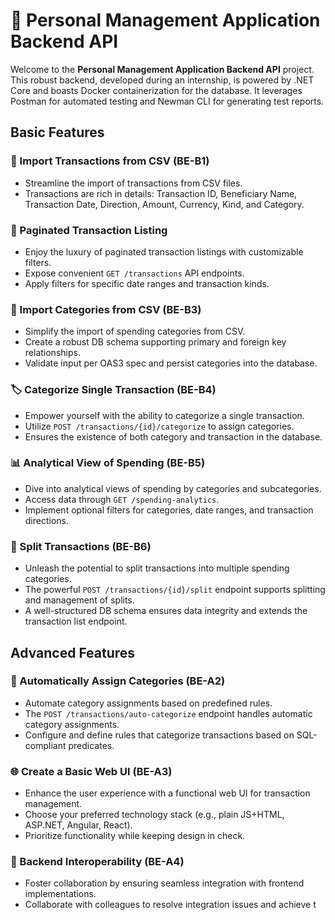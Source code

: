 # 🚀 Personal Management Application Backend API

Welcome to the **Personal Management Application Backend API** project. This robust backend, developed during an internship, is powered by .NET Core and boasts Docker containerization for the database. It leverages Postman for automated testing and Newman CLI for generating test reports.

## Basic Features

### 💼 Import Transactions from CSV (BE-B1)

- Streamline the import of transactions from CSV files.
- Transactions are rich in details: Transaction ID, Beneficiary Name, Transaction Date, Direction, Amount, Currency, Kind, and Category.

### 📜 Paginated Transaction Listing

- Enjoy the luxury of paginated transaction listings with customizable filters.
- Expose convenient `GET /transactions` API endpoints.
- Apply filters for specific date ranges and transaction kinds.

### 📂 Import Categories from CSV (BE-B3)

- Simplify the import of spending categories from CSV.
- Create a robust DB schema supporting primary and foreign key relationships.
- Validate input per OAS3 spec and persist categories into the database.

### 🏷️ Categorize Single Transaction (BE-B4)

- Empower yourself with the ability to categorize a single transaction.
- Utilize `POST /transactions/{id}/categorize` to assign categories.
- Ensures the existence of both category and transaction in the database.

### 📊 Analytical View of Spending (BE-B5)

- Dive into analytical views of spending by categories and subcategories.
- Access data through `GET /spending-analytics`.
- Implement optional filters for categories, date ranges, and transaction directions.

### 🔄 Split Transactions (BE-B6)

- Unleash the potential to split transactions into multiple spending categories.
- The powerful `POST /transactions/{id}/split` endpoint supports splitting and management of splits.
- A well-structured DB schema ensures data integrity and extends the transaction list endpoint.

## Advanced Features

### 🚀 Automatically Assign Categories (BE-A2)

- Automate category assignments based on predefined rules.
- The `POST /transactions/auto-categorize` endpoint handles automatic category assignments.
- Configure and define rules that categorize transactions based on SQL-compliant predicates.

### 🌐 Create a Basic Web UI (BE-A3)

- Enhance the user experience with a functional web UI for transaction management.
- Choose your preferred technology stack (e.g., plain JS+HTML, ASP.NET, Angular, React).
- Prioritize functionality while keeping design in check.

### 🤝 Backend Interoperability (BE-A4)

- Foster collaboration by ensuring seamless integration with frontend implementations.
- Collaborate with colleagues to resolve integration issues and achieve t
